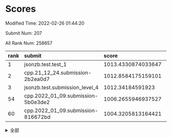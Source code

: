 # Scores

Modified Time: 2022-02-26 01:44:20

Submit Num: 207

All Rank Num: 258657

| rank |               submit               |       score        |       sigma        | pk_num |
| :--- | :--------------------------------- | :----------------- | :----------------- | :----- |
| 1    | jsonzb.test.test_1                 | 1013.4330874033647 | 0.8396484279850228 | 4998   |
| 2    | cpp.21_12_24.submission-2b2ea0d7   | 1012.8584175159101 | 0.8022848062250877 | 4994   |
| 3    | jsonzb.test.submission_level_4     | 1012.34184591923   | 0.7899445403267099 | 5003   |
| 54   | cpp.2022_01_09.submission-5b0e3de2 | 1006.2655946937527 | 0.7252155903755864 | 4993   |
| 60   | cpp.2022_01_09.submission-816672bd | 1004.3205813164421 | 0.7176224529319126 | 5000   |


<details>
<summary>全部</summary>

| rank |                 submit                 |       score        |       sigma        | pk_num |
| :--- | :------------------------------------- | :----------------- | :----------------- | :----- |
| 1    | jsonzb.test.test_1                     | 1013.4330874033647 | 0.8396484279850228 | 4998   |
| 2    | cpp.21_12_24.submission-2b2ea0d7       | 1012.8584175159101 | 0.8022848062250877 | 4994   |
| 3    | jsonzb.test.submission_level_4         | 1012.34184591923   | 0.7899445403267099 | 5003   |
| 4    | gobigger.level_3.submission_level_3_24 | 1012.1465072850195 | 0.7703451743056816 | 4994   |
| 5    | gobigger.level_3.submission_level_3_48 | 1011.8631679836515 | 0.7750199362378606 | 4997   |
| 6    | gobigger.level_3.submission_level_3_30 | 1011.757554542504  | 0.7859734782233844 | 5002   |
| 7    | gobigger.level_3.submission_level_3_4  | 1011.2864988763237 | 0.805170880604766  | 4997   |
| 8    | gobigger.level_3.submission_level_3_31 | 1011.22038742327   | 0.7688513251116041 | 4996   |
| 9    | gobigger.level_3.submission_level_3_8  | 1011.0774753419018 | 0.739135401751871  | 5000   |
| 10   | gobigger.level_3.submission_level_3_2  | 1010.8380850524511 | 0.7696867736775548 | 4998   |
| 11   | gobigger.level_3.submission_level_3_26 | 1010.8237239637655 | 0.7643285901107175 | 5000   |
| 12   | gobigger.level_3.submission_level_3_46 | 1010.8046231131233 | 0.7442842910879565 | 4996   |
| 13   | gobigger.level_3.submission_level_3_27 | 1010.5671010118225 | 0.7733710438301101 | 4997   |
| 14   | gobigger.level_3.submission_level_3_20 | 1010.5527301931578 | 0.7747652048938628 | 5004   |
| 15   | gobigger.level_3.submission_level_3_5  | 1010.4483908382855 | 0.746265327821672  | 4998   |
| 16   | gobigger.level_3.submission_level_3_41 | 1010.3104127280286 | 0.7558317838983728 | 4999   |
| 17   | gobigger.level_3.submission_level_3_18 | 1010.2851623855058 | 0.747445757972547  | 5003   |
| 18   | gobigger.level_3.submission_level_3_43 | 1010.2805573569912 | 0.7750056050118087 | 5006   |
| 19   | gobigger.level_3.submission_level_3_23 | 1010.2466704613953 | 0.7392196266606819 | 5002   |
| 20   | gobigger.level_3.submission_level_3_40 | 1010.1940154996508 | 0.7624907284616279 | 4997   |
| 21   | gobigger.level_3.submission_level_3_9  | 1010.1845721875715 | 0.7584798353373695 | 4998   |
| 22   | gobigger.level_3.submission_level_3_13 | 1010.0452800286871 | 0.7511235595995119 | 5000   |
| 23   | gobigger.level_3.submission_level_3_6  | 1010.0081347066872 | 0.7653109564865299 | 4994   |
| 24   | gobigger.level_3.submission_level_3_21 | 1009.9810664487248 | 0.7641727151851    | 4995   |
| 25   | gobigger.level_3.submission_level_3_12 | 1009.9741655096988 | 0.7862612212333733 | 4996   |
| 26   | gobigger.level_3.submission_level_3_39 | 1009.9597382085443 | 0.7648613110822469 | 4998   |
| 27   | gobigger.level_3.submission_level_3_28 | 1009.914445496022  | 0.7568880727114088 | 5004   |
| 28   | gobigger.level_3.submission_level_3_3  | 1009.8172098855255 | 0.7849581327565415 | 5000   |
| 29   | gobigger.level_3.submission_level_3_11 | 1009.7580955797757 | 0.7408046263598577 | 4993   |
| 30   | gobigger.level_3.submission_level_3_38 | 1009.7045549815831 | 0.7494683148673676 | 5002   |
| 31   | gobigger.level_3.submission_level_3_25 | 1009.6991146421009 | 0.7632973748082784 | 4996   |
| 32   | gobigger.level_3.submission_level_3_29 | 1009.6709502474172 | 0.7741839250627607 | 5003   |
| 33   | gobigger.level_3.submission_level_3_47 | 1009.650103023978  | 0.7572567634209793 | 5000   |
| 34   | gobigger.level_3.submission_level_3_14 | 1009.6473663770007 | 0.7543260855744175 | 4997   |
| 35   | gobigger.level_3.submission_level_3_45 | 1009.6437767215674 | 0.7757173139232365 | 4998   |
| 36   | gobigger.level_3.submission_level_3_44 | 1009.6354275227562 | 0.7479869998830734 | 5000   |
| 37   | gobigger.level_3.submission_level_3_22 | 1009.5975146474132 | 0.752578505100859  | 4998   |
| 38   | gobigger.level_3.submission_level_3_19 | 1009.5058194623775 | 0.7405048014536233 | 4997   |
| 39   | gobigger.level_3.submission_level_3_49 | 1009.4521255317894 | 0.7657873978193074 | 5001   |
| 40   | gobigger.level_3.submission_level_3_7  | 1009.4506697540229 | 0.780296866624022  | 4997   |
| 41   | gobigger.level_3.submission_level_3_36 | 1009.4234745888615 | 0.7668626834518587 | 4997   |
| 42   | gobigger.level_3.submission_level_3_34 | 1009.3882220519164 | 0.7628273014605201 | 4992   |
| 43   | gobigger.level_3.submission_level_3_0  | 1009.3309687769806 | 0.7659334148839897 | 4997   |
| 44   | gobigger.level_3.submission_level_3_17 | 1009.2963422296364 | 0.7594684832082073 | 4999   |
| 45   | gobigger.level_3.submission_level_3_10 | 1009.2401888656376 | 0.7621968776317167 | 4997   |
| 46   | gobigger.level_3.submission_level_3_37 | 1009.2198371020224 | 0.7529999392914516 | 4998   |
| 47   | gobigger.level_3.submission_level_3_35 | 1009.1812147081777 | 0.780771013114643  | 4999   |
| 48   | gobigger.level_3.submission_level_3_16 | 1008.9779482837039 | 0.7294571537898619 | 4998   |
| 49   | gobigger.level_3.submission_level_3_32 | 1008.9024276341476 | 0.7305252844536545 | 4999   |
| 50   | gobigger.level_3.submission_level_3_33 | 1008.8951813844926 | 0.7360992408846676 | 4997   |
| 51   | gobigger.level_3.submission_level_3_1  | 1008.7147768695689 | 0.7400807776855329 | 4998   |
| 52   | gobigger.level_3.submission_level_3_15 | 1008.6518308542815 | 0.7329204245858004 | 5000   |
| 53   | gobigger.level_3.submission_level_3_42 | 1007.9163883548363 | 0.7400629854519462 | 4997   |
| 54   | cpp.2022_01_09.submission-5b0e3de2     | 1006.2655946937527 | 0.7252155903755864 | 4993   |
| 55   | gobigger.level_1.submission_level_1_1  | 1005.7396207895582 | 0.7346578039456683 | 4996   |
| 56   | gobigger.level_1.submission_level_1_35 | 1005.2009242823734 | 0.7244325334839865 | 5002   |
| 57   | gobigger.level_1.submission_level_1_31 | 1004.6130031069625 | 0.7160630427918341 | 4998   |
| 58   | gobigger.level_1.submission_level_1_4  | 1004.3375704206506 | 0.7312854778992867 | 4998   |
| 59   | gobigger.level_1.submission_level_1_45 | 1004.3348925850946 | 0.7108429937412095 | 4997   |
| 60   | cpp.2022_01_09.submission-816672bd     | 1004.3205813164421 | 0.7176224529319126 | 5000   |
| 61   | gobigger.level_1.submission_level_1_26 | 1004.2950782430889 | 0.7197602588214334 | 5000   |
| 62   | gobigger.level_1.submission_level_1_25 | 1004.2556682713379 | 0.7210773255183842 | 4998   |
| 63   | gobigger.level_1.submission_level_1_38 | 1004.1471128462279 | 0.714115189928424  | 4999   |
| 64   | gobigger.level_1.submission_level_1_27 | 1004.0662032156109 | 0.707304384043305  | 4999   |
| 65   | gobigger.level_1.submission_level_1_19 | 1003.9786228785382 | 0.7232540849509278 | 5000   |
| 66   | gobigger.level_1.submission_level_1_7  | 1003.7338515190443 | 0.7148936359425199 | 5001   |
| 67   | gobigger.level_1.submission_level_1_17 | 1003.7135286402159 | 0.7242604178562023 | 5001   |
| 68   | gobigger.level_1.submission_level_1_5  | 1003.6988047924309 | 0.7106800158698692 | 4998   |
| 69   | gobigger.level_1.submission_level_1_0  | 1003.693357269963  | 0.7108150775148087 | 5001   |
| 70   | gobigger.level_1.submission_level_1_2  | 1003.6017291522868 | 0.7092272565557537 | 4998   |
| 71   | gobigger.level_1.submission_level_1_12 | 1003.5832454571405 | 0.7200739022493383 | 4998   |
| 72   | gobigger.level_1.submission_level_1_21 | 1003.5745036317751 | 0.7109975908973989 | 5000   |
| 73   | gobigger.level_1.submission_level_1_23 | 1003.5501876881889 | 0.7309038015444672 | 4997   |
| 74   | gobigger.level_1.submission_level_1_37 | 1003.4941429176134 | 0.7237529964844963 | 4993   |
| 75   | gobigger.level_1.submission_level_1_39 | 1003.4911418753694 | 0.7205322946932233 | 4998   |
| 76   | gobigger.level_1.submission_level_1_46 | 1003.4757703002458 | 0.7144352163567571 | 4996   |
| 77   | gobigger.level_1.submission_level_1_30 | 1003.3177747404428 | 0.709490422445789  | 4997   |
| 78   | gobigger.level_1.submission_level_1_43 | 1003.3071188704595 | 0.7179363275310087 | 4998   |
| 79   | gobigger.level_1.submission_level_1_41 | 1003.2964439916165 | 0.7123519860567448 | 4999   |
| 80   | gobigger.level_1.submission_level_1_13 | 1003.2585565853294 | 0.7200836498901763 | 4999   |
| 81   | gobigger.level_1.submission_level_1_33 | 1003.2164091766386 | 0.720894154217353  | 5002   |
| 82   | gobigger.level_1.submission_level_1_14 | 1003.2134116913853 | 0.7184737131177291 | 5000   |
| 83   | gobigger.level_1.submission_level_1_22 | 1003.1679879667439 | 0.7204520131309958 | 4997   |
| 84   | gobigger.level_1.submission_level_1_18 | 1003.1491372727224 | 0.7214031458113401 | 4997   |
| 85   | gobigger.level_1.submission_level_1_36 | 1002.9534424736893 | 0.7141220935149157 | 5000   |
| 86   | gobigger.level_1.submission_level_1_47 | 1002.9304935765666 | 0.7145338279597551 | 4997   |
| 87   | gobigger.level_1.submission_level_1_32 | 1002.9302670036346 | 0.7158203071359857 | 4997   |
| 88   | gobigger.level_1.submission_level_1_10 | 1002.9179396351057 | 0.710781338435822  | 4991   |
| 89   | gobigger.level_1.submission_level_1_11 | 1002.9006650442003 | 0.7194982370249037 | 4994   |
| 90   | gobigger.level_1.submission_level_1_3  | 1002.8814604843117 | 0.7089165365802634 | 4997   |
| 91   | gobigger.level_1.submission_level_1_24 | 1002.8396059130356 | 0.7081414309354643 | 5002   |
| 92   | gobigger.level_1.submission_level_1_15 | 1002.7832517068406 | 0.7132740293577894 | 4999   |
| 93   | gobigger.level_1.submission_level_1_9  | 1002.780071773946  | 0.7237258016795777 | 4998   |
| 94   | gobigger.level_1.submission_level_1_49 | 1002.7465898400692 | 0.7153532524963188 | 5000   |
| 95   | gobigger.level_1.submission_level_1_16 | 1002.6936912539015 | 0.716130145606419  | 4996   |
| 96   | gobigger.level_1.submission_level_1_42 | 1002.583915152815  | 0.7215102480813146 | 4996   |
| 97   | gobigger.level_1.submission_level_1_8  | 1002.4678095921915 | 0.7120314569387942 | 4996   |
| 98   | gobigger.level_1.submission_level_1_20 | 1002.4235378425133 | 0.7270084898891801 | 5000   |
| 99   | gobigger.level_1.submission_level_1_44 | 1002.2751503547569 | 0.7152612934174579 | 4995   |
| 100  | gobigger.level_1.submission_level_1_6  | 1002.1324006846464 | 0.7091809779329152 | 4998   |
| 101  | gobigger.level_1.submission_level_1_29 | 1002.1225342796874 | 0.7095428330326207 | 5000   |
| 102  | gobigger.level_1.submission_level_1_28 | 1002.1143754030476 | 0.7084831192207753 | 4997   |
| 103  | gobigger.level_1.submission_level_1_48 | 1001.9840351989484 | 0.7185680009545442 | 4993   |
| 104  | gobigger.level_1.submission_level_1_40 | 1001.9813568469963 | 0.7154262382434946 | 4995   |
| 105  | gobigger.level_1.submission_level_1_34 | 1001.9050761777041 | 0.7085057800142379 | 4999   |
| 106  | gobigger.random.submission_random_38   | 997.5664358546253  | 0.7089052545467041 | 5001   |
| 107  | gobigger.random.submission_random_8    | 997.40492507208    | 0.714825987381201  | 4996   |
| 108  | gobigger.random.submission_random_45   | 997.1519646435916  | 0.6909423911799156 | 5001   |
| 109  | gobigger.random.submission_random_18   | 996.7738723849396  | 0.7103913349342668 | 4998   |
| 110  | gobigger.random.submission_random_12   | 996.7553666767981  | 0.6943719648306965 | 4999   |
| 111  | gobigger.random.submission_random_43   | 996.7011941247437  | 0.7107641484940567 | 5000   |
| 112  | gobigger.random.submission_random_15   | 996.6473070517837  | 0.7126499804205091 | 4999   |
| 113  | gobigger.random.submission_random_19   | 996.6169454722872  | 0.7106033179957376 | 4997   |
| 114  | gobigger.random.submission_random_44   | 996.5882708942232  | 0.6977477456962327 | 4994   |
| 115  | gobigger.random.submission_random_10   | 996.5533799345666  | 0.6989001103937196 | 4996   |
| 116  | gobigger.random.submission_random_2    | 996.4038019233157  | 0.7087961806948807 | 4995   |
| 117  | gobigger.random.submission_random_28   | 996.3822780295732  | 0.7143408415846633 | 4996   |
| 118  | gobigger.random.submission_random_41   | 996.3150517098002  | 0.7080864724667163 | 5003   |
| 119  | gobigger.random.submission_random_42   | 996.2432145735253  | 0.6989385199923968 | 5000   |
| 120  | gobigger.random.submission_random_32   | 996.2185283284646  | 0.712137207131058  | 5002   |
| 121  | gobigger.random.submission_random_35   | 996.2085597666244  | 0.7133074028043841 | 4994   |
| 122  | gobigger.random.submission_random_31   | 996.1856907658828  | 0.7240013190535824 | 4996   |
| 123  | gobigger.random.submission_random_14   | 996.1495966930304  | 0.7173171422964465 | 4996   |
| 124  | gobigger.random.submission_random_37   | 996.0760696348219  | 0.7092666172495646 | 4994   |
| 125  | gobigger.random.submission_random_11   | 996.0582756184518  | 0.6961877298020986 | 5001   |
| 126  | gobigger.random.submission_random_47   | 996.0529917641259  | 0.7205296875291861 | 4993   |
| 127  | gobigger.random.submission_random_21   | 996.0153691067451  | 0.7032500063411073 | 5002   |
| 128  | gobigger.random.submission_random_20   | 995.8870412749168  | 0.7049806863616143 | 4997   |
| 129  | gobigger.random.submission_random_9    | 995.8322352008819  | 0.7140107711532064 | 4998   |
| 130  | gobigger.random.submission_random_39   | 995.7407526039686  | 0.732577986069359  | 4998   |
| 131  | gobigger.random.submission_random_25   | 995.7401490251806  | 0.7082306223233686 | 5001   |
| 132  | gobigger.random.submission_random_49   | 995.6843238094004  | 0.7022028402612556 | 4998   |
| 133  | gobigger.random.submission_random_6    | 995.6750966610267  | 0.7148029283129214 | 4995   |
| 134  | gobigger.random.submission_random_29   | 995.645678824281   | 0.7101096665879357 | 5001   |
| 135  | gobigger.random.submission_random_33   | 995.63385223357    | 0.7207192581000436 | 4999   |
| 136  | gobigger.random.submission_random_3    | 995.5668701468574  | 0.7240512199605821 | 4997   |
| 137  | gobigger.random.submission_random_30   | 995.5641940658672  | 0.720511642295559  | 4998   |
| 138  | gobigger.random.submission_random_17   | 995.5416918864468  | 0.7199248409634327 | 4999   |
| 139  | gobigger.random.submission_random_40   | 995.4958313698717  | 0.7183798810198265 | 4998   |
| 140  | gobigger.random.submission_random_46   | 995.4389355508957  | 0.7009506378478433 | 4998   |
| 141  | gobigger.random.submission_random_48   | 995.415174790972   | 0.716155812382618  | 5001   |
| 142  | gobigger.random.submission_random_27   | 995.4108714472458  | 0.7147985001476597 | 4996   |
| 143  | gobigger.random.submission_random_23   | 995.3857165343335  | 0.7136825445429913 | 4995   |
| 144  | gobigger.random.submission_random_26   | 995.3754730316358  | 0.6949938019376625 | 4998   |
| 145  | gobigger.random.submission_random_34   | 995.256540894697   | 0.7129881046790133 | 4994   |
| 146  | gobigger.random.submission_random_22   | 995.2508155691901  | 0.7119465475175848 | 4995   |
| 147  | gobigger.random.submission_random_24   | 995.1439687700968  | 0.7131902686959352 | 5000   |
| 148  | gobigger.random.submission_random_1    | 995.103531400994   | 0.7147585834153725 | 5005   |
| 149  | gobigger.random.submission_random_0    | 994.9586965723125  | 0.7163644685748248 | 4999   |
| 150  | gobigger.random.submission_random_13   | 994.9450199540482  | 0.7207551185709209 | 4997   |
| 151  | gobigger.random.submission_random_5    | 994.9246774903827  | 0.7314803032503466 | 5001   |
| 152  | gobigger.random.submission_random_36   | 994.891272906948   | 0.7110656676891685 | 4996   |
| 153  | gobigger.random.submission_random_7    | 994.7394036134499  | 0.7237004949004663 | 4998   |
| 154  | gobigger.random.submission_random_4    | 994.555125217206   | 0.7189785579554769 | 4995   |
| 155  | gobigger.level_2.submission_level_2_23 | 994.4851704135887  | 0.7266329829310353 | 4999   |
| 156  | gobigger.random.submission_random_16   | 994.2241447971854  | 0.716620354756979  | 4998   |
| 157  | gobigger.level_2.submission_level_2_7  | 994.0019583933307  | 0.7229860885226587 | 5005   |
| 158  | gobigger.level_2.submission_level_2_12 | 993.779475325526   | 0.732848643176841  | 4996   |
| 159  | gobigger.level_2.submission_level_2_4  | 993.682000079434   | 0.7259940276109056 | 4992   |
| 160  | gobigger.level_2.submission_level_2_44 | 993.6343021440063  | 0.7285584035839674 | 5002   |
| 161  | gobigger.level_2.submission_level_2_28 | 993.5315354674049  | 0.7216414497441317 | 4999   |
| 162  | gobigger.level_2.submission_level_2_1  | 993.4290648225337  | 0.7295325226061576 | 5001   |
| 163  | gobigger.level_2.submission_level_2_41 | 993.2613633078372  | 0.7393384642085312 | 5004   |
| 164  | gobigger.level_2.submission_level_2_29 | 993.1812804404584  | 0.7206479990770309 | 4995   |
| 165  | gobigger.level_2.submission_level_2_22 | 993.1184142803087  | 0.7372185182744897 | 4997   |
| 166  | gobigger.level_2.submission_level_2_32 | 993.0138182983532  | 0.7288627882649413 | 5000   |
| 167  | gobigger.level_2.submission_level_2_2  | 993.0056749518003  | 0.754051374652796  | 5000   |
| 168  | gobigger.level_2.submission_level_2_36 | 992.9925978840346  | 0.7409571253334273 | 4996   |
| 169  | gobigger.level_2.submission_level_2_39 | 992.9478302628304  | 0.7320184092078205 | 4996   |
| 170  | gobigger.level_2.submission_level_2_49 | 992.9028905872732  | 0.7312588197689741 | 5001   |
| 171  | gobigger.level_2.submission_level_2_45 | 992.7624652795413  | 0.7325189300518348 | 5000   |
| 172  | gobigger.level_2.submission_level_2_5  | 992.6404501650566  | 0.7495993591973009 | 4998   |
| 173  | gobigger.level_2.submission_level_2_48 | 992.5058532927104  | 0.7404713122140559 | 4999   |
| 174  | gobigger.level_2.submission_level_2_21 | 992.4745958934875  | 0.7354527094264289 | 5001   |
| 175  | gobigger.level_2.submission_level_2_9  | 992.4506401243439  | 0.7491870919956989 | 4998   |
| 176  | gobigger.level_2.submission_level_2_14 | 992.4296541132073  | 0.7493523577053295 | 4995   |
| 177  | gobigger.level_2.submission_level_2_11 | 992.4117350750048  | 0.7537830048092318 | 5001   |
| 178  | gobigger.level_2.submission_level_2_26 | 992.4081908794453  | 0.7397832060252028 | 5001   |
| 179  | gobigger.level_2.submission_level_2_19 | 992.161750094646   | 0.7525713207975275 | 4998   |
| 180  | gobigger.level_2.submission_level_2_6  | 992.1533305146779  | 0.7467165610832847 | 4998   |
| 181  | gobigger.level_2.submission_level_2_37 | 992.1331452036801  | 0.7406025063898253 | 4999   |
| 182  | gobigger.level_2.submission_level_2_20 | 992.1293696057517  | 0.7326348206559145 | 4996   |
| 183  | gobigger.level_2.submission_level_2_8  | 992.0266467196705  | 0.7314187392970244 | 5001   |
| 184  | gobigger.level_2.submission_level_2_18 | 991.9989203481337  | 0.7442011438767847 | 4998   |
| 185  | gobigger.level_2.submission_level_2_34 | 991.9865076560806  | 0.7478158928182038 | 4997   |
| 186  | gobigger.level_2.submission_level_2_31 | 991.9302982507049  | 0.7534473832473937 | 4999   |
| 187  | gobigger.level_2.submission_level_2_30 | 991.847193105546   | 0.7627008787988879 | 4997   |
| 188  | gobigger.level_2.submission_level_2_25 | 991.7899706167941  | 0.7587610344750478 | 5001   |
| 189  | gobigger.level_2.submission_level_2_35 | 991.7677494478286  | 0.747133569232344  | 5000   |
| 190  | gobigger.level_2.submission_level_2_17 | 991.5260647328088  | 0.7580026085556244 | 4998   |
| 191  | gobigger.level_2.submission_level_2_47 | 991.5130178953298  | 0.7430305283025511 | 4998   |
| 192  | gobigger.level_2.submission_level_2_42 | 991.500272074016   | 0.7492712916644884 | 4993   |
| 193  | gobigger.level_2.submission_level_2_38 | 991.483753117866   | 0.739237639217053  | 5000   |
| 194  | gobigger.level_2.submission_level_2_27 | 991.3739555382791  | 0.7587330790997797 | 4995   |
| 195  | gobigger.level_2.submission_level_2_46 | 991.3236271963249  | 0.7509953769956134 | 5003   |
| 196  | gobigger.level_2.submission_level_2_3  | 991.3162965229915  | 0.7693162391135244 | 5001   |
| 197  | gobigger.level_2.submission_level_2_43 | 991.2793318423983  | 0.7720363362060796 | 4997   |
| 198  | gobigger.level_2.submission_level_2_0  | 991.1066900154751  | 0.7529362988729167 | 4993   |
| 199  | gobigger.level_2.submission_level_2_33 | 991.0211455247393  | 0.7394457416478523 | 5001   |
| 200  | gobigger.level_2.submission_level_2_40 | 990.99975866175    | 0.7477937995994344 | 5002   |
| 201  | gobigger.level_2.submission_level_2_16 | 990.9352796956988  | 0.7472051530418834 | 4995   |
| 202  | gobigger.level_2.submission_level_2_10 | 990.9085031980871  | 0.7702423132872191 | 4999   |
| 203  | gobigger.level_2.submission_level_2_24 | 990.8662282291177  | 0.7692026766932553 | 5000   |
| 204  | gobigger.level_2.submission_level_2_15 | 990.6010318429248  | 0.7791092812599069 | 5000   |
| 205  | gobigger.level_2.submission_level_2_13 | 990.5982263938031  | 0.7541614277247254 | 4998   |
| 206  | gobigger.none.submission_none_0        | 977.1936568564869  | 1.361298160637018  | 4997   |
| 207  | gobigger.none.submission_none_1        | 976.6215076167916  | 1.4013205676446154 | 4997   |

</details>